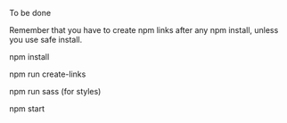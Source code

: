 To be done

Remember that you have to create npm links after any npm install, unless you use safe install.

npm install

npm run create-links

npm run sass (for styles)

npm start

